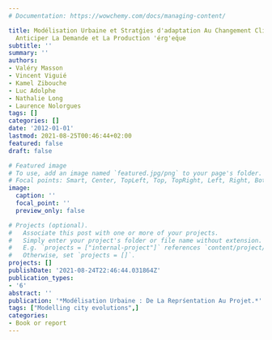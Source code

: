 ```yaml
---
# Documentation: https://wowchemy.com/docs/managing-content/

title: Modélisation Urbaine et Stratǵies d'adaptation Au Changement Climatique Pour
  Anticiper La Demande et La Production 'érg'eq́ue
subtitle: ''
summary: ''
authors:
- Valéry Masson
- Vincent Viguié
- Kamel Zibouche
- Luc Adolphe
- Nathalie Long
- Laurence Nolorgues
tags: []
categories: []
date: '2012-01-01'
lastmod: 2021-08-25T00:46:44+02:00
featured: false
draft: false

# Featured image
# To use, add an image named `featured.jpg/png` to your page's folder.
# Focal points: Smart, Center, TopLeft, Top, TopRight, Left, Right, BottomLeft, Bottom, BottomRight.
image:
  caption: ''
  focal_point: ''
  preview_only: false

# Projects (optional).
#   Associate this post with one or more of your projects.
#   Simply enter your project's folder or file name without extension.
#   E.g. `projects = ["internal-project"]` references `content/project/deep-learning/index.md`.
#   Otherwise, set `projects = []`.
projects: []
publishDate: '2021-08-24T22:46:44.031864Z'
publication_types:
- '6'
abstract: ''
publication: '*Modélisation Urbaine : De La Reprśentation Au Projet.*'
tags: ["Modelling city evolutions",]
categories:
- Book or report
---
```

